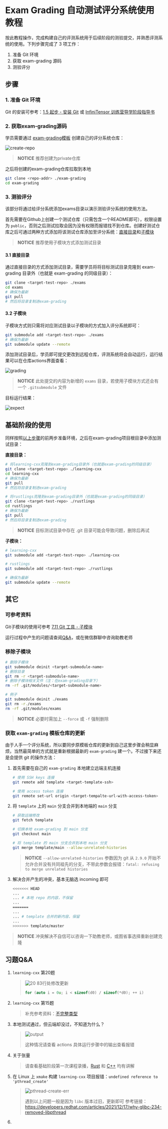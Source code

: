 # Exam Grading 自动测试评分系统使用教程

按此教程操作，完成构建自己的评测系统用于后续阶段的测验提交，并熟悉评测系统的使用。下列步骤完成了 3 项工作：

1. 准备 Git 环境
2. 获取 exam-grading 源码
3. 测验评分

## 步骤

### 1. 准备 Git 环境

Git 的安装可参考：[1.5 起步 - 安装 Git](https://git-scm.com/book/zh/v2/%E8%B5%B7%E6%AD%A5-%E5%AE%89%E8%A3%85-Git) 或 [InfiniTensor 训练营导学阶段指导书](https://17999824wyj.github.io/InfiniTensor-camp-book-stage0/ch1-01.html)

### 2. 获取exam-grading源码

学员需要通过 [exam-grading模板](https://github.com/LearningInfiniTensor/exam-grading) 创建自己的评分系统仓库：

![create-repo](template-create-repo.png)

> **NOTICE** 推荐创建为private仓库

之后将创建的exam-grading仓库拉取到本地

```bash
git clone <repo-addr> ./exam-grading
cd exam-grading
```

### 3. 测验评分

该部分将通过给评分系统添加exams目录以演示测验评分系统的使用方法。

首先需要在Github上创建一个测试仓库（只需包含一个README即可），权限设置为 `public`，否则之后测试拉取会因为没有权限而报错找不到仓库。创建好测试仓库之后可通过两种方式添加将该测试仓库添加至评分系统：[直接目录](#31-直接目录)和[子模块](#32-子模块)

> **NOTICE** 推荐使用子模块方式添加测试目录

#### 3.1 直接目录

通过直接目录的方式添加测试目录，需要学员将将目标测试目录克隆到 exam-grading 目录外（也就是 exam-grading 的同级目录）：

```bash
git clone <target-test-repo> ./exams
cd exams
# 确保为最新
git pull
# 然后将目录复制进exam-grading
```

#### 3.2 子模块

子模块方式则只需将对应测试目录以子模块的方式加入评分系统即可：

```bash
git submodule add <target-test-repo> ./exams
# 确保为最新
git submodule update --remote
```

添加测试目录后，学员即可提交更改到远程仓库，评测系统将会自动运行，运行结果可以在仓库actions界面查看：

![grading](grading-res.png)

> **NOTICE** 此处提交的内容为新增的 `exams` 目录，若使用子模块方式还会有一个 `.gitsubmodule` 文件

目标运行结果：

![expect](expect-res.png)

## 基础阶段的使用

同样按照[以上步骤](#步骤)的前两步准备环境，之后在exam-grading项目根目录中添加测试目录：

**直接目录：**

```bash
# 将learning-cxx克隆到exam-grading目录外（也就是exam-grading的同级目录）
git clone <target-test-repo> ./learning-cxx
cd learning-cxx
# 确保为最新
git pull
# 然后将目录复制进exam-grading

# 将rustlings克隆到exam-grading目录外（也就是exam-grading的同级目录）
git clone <target-test-repo> ./rustlings
cd rustlings
# 确保为最新
git pull
# 然后将目录复制进exam-grading
```

> **NOTICE** 目标测试目录中存在 .git 目录可能会导致问题，删除后再试

**子模块：**

```bash
# learning-cxx
git submodule add <target-test-repo> ./learning-cxx

# rustlings
git submodule add <target-test-repo> ./rustlings

# 确保为最新
git submodule update --remote
```

## 其它

### 可参考资料

Git子模块的使用可参考 [7.11 Git 工具 - 子模块](https://git-scm.com/book/zh/v2/Git-%E5%B7%A5%E5%85%B7-%E5%AD%90%E6%A8%A1%E5%9D%97)

运行过程中产生的问题请查阅[Q&A](../qa/doc.md)，或在微信群聊中咨询助教老师

### 移除子模块

```bash
# 删除子模块
git submodule deinit <target-submodule-name>
# 删除目录
git rm -r <target-submodule-name>
# 删除子模块相关文件（注：在exam-grading目录下）
rm -rf .git/modules/<target-submodule-name>

# 例子
git submodule deinit ./exams
git rm -r./exams
rm -rf .git/modules/exams
```

> **NOTICE** 必要时需加上 `--force` 或 `-f` 强制删除

### 获取 `exam-grading` 模板仓库的更新

由于人手一个评分系统，所以要同步原模板仓库的更新到自己这里步骤会稍显麻烦，当然最简单的方式就是重新根据最新的 `exam-grading` 建一个。不过接下来还是会提供 git 的操作方法：

1. 首先需要在自己的 `exam-grading` 本地建立远端主机连接

    ```bash
    # 使用 SSH keys 连接
    git remote add template <target-template-ssh>

    # 使用 access token 连接
    git remote set-url origin <target-tempalte-url-with-access-token>
    ```

2. 将 `template` 上的 `main` 分支合并到本地端的 `main` 分支

    ```bash
    # 获取远端修改
    git fetch template

    # 切换本地 exam-grading 到 main 分支
    git checkout main

    # 将 template 的 main 分支合并到本地 main 分支
    git merge template/main --allow-unrelated-histories
    ```

    > **NOTICE** `--allow-unrelated-histories` 参数因为 git 从 `2.9.0` 开始不允许合并没有共同祖先的分支，不带此参数会报错：`fatal: refusing to merge unrelated histories`

3. 解决合并产生的冲突，基本无脑选 incoming 即可

    ```bash
    <<<<<<< HEAD
    ...
    ... # 本地 repo 的内容，不保留
    ...
    =======
    ...
    ... # template 合并的新内容，保留
    ...
    >>>>>>> template/master
    ```

> **NOTICE** 冲突解决不自信可以咨询一下助教老师，或图省事选择重新创建克隆

## 习题Q&A

1. `learning-cxx` 第20题

    > ![20](learning-cxx-20.png)
    > 83行处修改更新
    >
    > ```C++
    > for (auto i = 0u; i < sizeof(d0) / sizeof(*d0); ++ i)
    > ```

2. `learning-cxx` 第15题

    > 补充参考资料：[不完整类型](https://learn.microsoft.com/zh-cn/cpp/c-language/incomplete-types?view=msvc-170)

3. 本地测试通过，但云端却没过，不知道为什么？

    > ![output](see-fail-output.png)
    >
    > 这种情况请查看 actions 具体运行步骤中的输出查看报错

4. 关于张量

    > 请查看基础阶段第一次课程录播，[Rust](https://opencamp.cn/InfiniTensor/camp/2024summer/stage/2?tab=video) 和 [C++](https://opencamp.cn/InfiniTensor/camp/2024summer/stage/1?tab=video) 均有讲解

5. 在 Linux 上 `xmake` 构建 `learning-cxx` 项目报错：`undefined reference to 'pthread_create'`

    > ![pthread-create-err](pthread-create-err.png)
    >
    > 遇到以上问题一般是因为 `libc` 版本过旧，更新即可
    > 参考链接：https://developers.redhat.com/articles/2021/12/17/why-glibc-234-removed-libpthread

6. 
